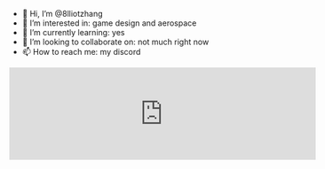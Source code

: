 - 👋 Hi, I’m @8lliotzhang
- 👀 I’m interested in: game design and aerospace
- 🌱 I’m currently learning: yes
- 💞️ I’m looking to collaborate on: not much right now
- 📫 How to reach me: my discord 

<!---
8lliotzhang/8lliotzhang is a ✨ special ✨ repository because its `README.md` (this file) appears on your GitHub profile.
You can click the Preview link to take a look at your changes.
--->
<div>
<iframe frameborder="0" src="https://itch.io/embed/3131256" width="552" height="167"><a href="https://kelliason.itch.io/laserlander">laserLander by kelliason</a></iframe>
</div>
